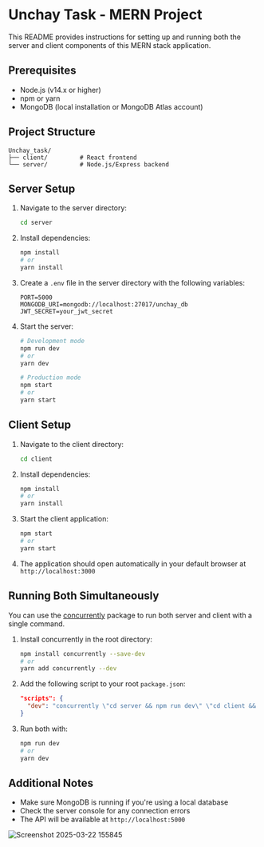 # Unchay Task - MERN Project

This README provides instructions for setting up and running both the server and client components of this MERN stack application.

## Prerequisites

- Node.js (v14.x or higher)
- npm or yarn
- MongoDB (local installation or MongoDB Atlas account)

## Project Structure

```
Unchay_task/
├── client/         # React frontend
└── server/         # Node.js/Express backend
```

## Server Setup

1. Navigate to the server directory:
   ```bash
   cd server
   ```

2. Install dependencies:
   ```bash
   npm install
   # or
   yarn install
   ```

3. Create a `.env` file in the server directory with the following variables:
   ```
   PORT=5000
   MONGODB_URI=mongodb://localhost:27017/unchay_db
   JWT_SECRET=your_jwt_secret
   ```

4. Start the server:
   ```bash
   # Development mode
   npm run dev
   # or
   yarn dev

   # Production mode
   npm start
   # or
   yarn start
   ```

## Client Setup

1. Navigate to the client directory:
   ```bash
   cd client
   ```

2. Install dependencies:
   ```bash
   npm install
   # or
   yarn install
   ```

3. Start the client application:
   ```bash
   npm start
   # or
   yarn start
   ```

4. The application should open automatically in your default browser at `http://localhost:3000`

## Running Both Simultaneously

You can use the [concurrently](https://www.npmjs.com/package/concurrently) package to run both server and client with a single command.

1. Install concurrently in the root directory:
   ```bash
   npm install concurrently --save-dev
   # or
   yarn add concurrently --dev
   ```

2. Add the following script to your root `package.json`:
   ```json
   "scripts": {
     "dev": "concurrently \"cd server && npm run dev\" \"cd client && npm start\""
   }
   ```

3. Run both with:
   ```bash
   npm run dev
   # or
   yarn dev
   ```

## Additional Notes

- Make sure MongoDB is running if you're using a local database
- Check the server console for any connection errors
- The API will be available at `http://localhost:5000`

![Screenshot 2025-03-22 155845](https://github.com/user-attachments/assets/6a64d497-9640-4229-a9ab-db85ee0683bf)
